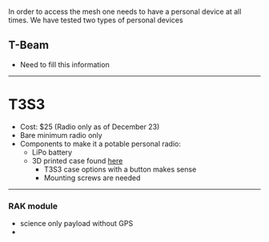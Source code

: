 
In order to access the mesh one needs to have a personal device at all times. We have tested two types of personal devices 


## T-Beam

- Need to fill this information
----
# T3S3
- Cost: $25 (Radio only as of December 23)
- Bare minimum radio only
- Components to make it a potable personal radio:
	- LiPo battery
	- 3D printed case found [here](https://www.printables.com/model/131389-ttgo-lora32-v2116-and-t3s3-cases-for-meshtastic#preview.file.IEIDu)
		- T3S3 case options with a button makes sense
		- Mounting screws are needed


---
### RAK module 

- science only payload without GPS
- 